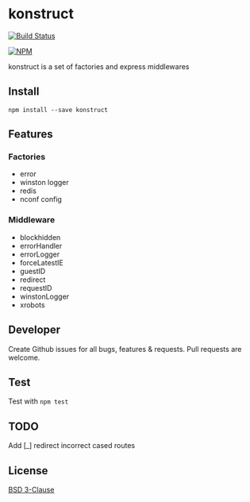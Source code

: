 # konstruct #

[![Build Status](https://travis-ci.org/BigCalc/konstruct.png?branch=master)](https://travis-ci.org/BigCalc/things)

[![NPM](https://nodei.co/npm/konstruct.png?downloads=true)](https://nodei.co/npm/things/)

konstruct is a set of factories and express middlewares

## Install ##

```
npm install --save konstruct
```
## Features ##
### Factories ###
* error
* winston logger
* redis
* nconf config

### Middleware ###
* blockhidden
* errorHandler
* errorLogger
* forceLatestIE
* guestID
* redirect
* requestID
* winstonLogger
* xrobots

## Developer ###
Create Github issues for all bugs, features & requests. Pull requests are welcome.

## Test ###
Test with `npm test`

## TODO ##
Add
[_] redirect incorrect cased routes

## License ##
[BSD 3-Clause](LICENSE)
